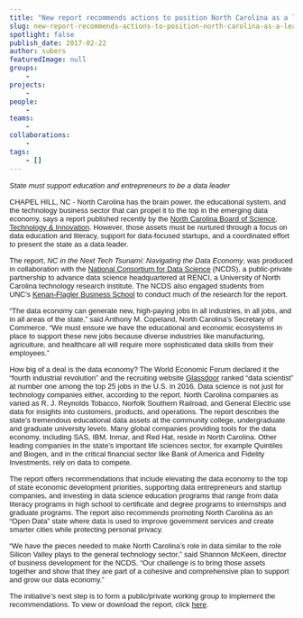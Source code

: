 ```yaml
---
title: "New report recommends actions to position North Carolina as a leader in the new data economy"
slug: new-report-recommends-actions-to-position-north-carolina-as-a-leader-in-the-new-data-economy
spotlight: false
publish_date: 2017-02-22
author: subers
featuredImage: null
groups:
    - 
projects:
    - 
people:
    - 
teams: 
    - 
collaborations:
    - 
tags:
    - []
---
```

<span style="font-family: Arial; font-size: small;"><i>State must support education and entrepreneurs to be a data leader</i></span>

<span style="font-family: Arial; font-size: small;">CHAPEL HILL, NC - North Carolina has the brain power, the educational system, and the technology business sector that can propel it to the top in the emerging data economy, says a report published recently by the </span><a href="https://www.nccommerce.com/sti/board-of-science-technology-innovation" target="_blank"><span style="font-family: Arial; font-size: small;">North Carolina Board of Science, Technology &amp; Innovation</span></a><span style="font-family: Arial; font-size: small;">. However, those assets must be nurtured through a focus on data education and literacy, support for data-focused startups, and a coordinated effort to present the state as a data leader.</span><!--more-->

<span style="font-family: Arial; font-size: small;">The report, </span><span style="font-family: Arial; font-size: small;"><i>NC in the Next Tech Tsunami: Navigating the Data Economy</i></span><span style="font-family: Arial; font-size: small;">, was produced in collaboration with the </span><a href="http://datascienceconsortium.org/" target="_blank"><span style="font-family: Arial; font-size: small;">National Consortium for Data Science</span></a><span style="font-family: Arial; font-size: small;"> (NCDS), a public-private partnership to advance data science headquartered at RENCI, a University of North Carolina technology research institute. The NCDS also engaged students from UNC’s </span><a href="http://www.kenan-flagler.unc.edu/" target="_blank"><span style="font-family: Arial; font-size: small;">Kenan-Flagler Business School</span></a><span style="font-family: Arial; font-size: small;"> to conduct much of the research for the report.</span>

<span style="font-family: Arial; font-size: small;">“The data economy can generate new, high-paying jobs in all industries, in all jobs, and in all areas of the state,” said Anthony M. Copeland, North Carolina’s Secretary of Commerce. “We must ensure we have the educational and economic ecosystems in place to support these new jobs because diverse industries like manufacturing, agriculture, and healthcare all will require more sophisticated data skills from their employees.” </span>

<span style="font-family: Arial; font-size: small;">How big of a deal is the data economy? The World Economic Forum declared it the “fourth industrial revolution” and the recruiting website </span><a href="https://www.glassdoor.com/List/Best-Jobs-in-America-LST_KQ0,20.htm" target="_blank"><span style="font-family: Arial; font-size: small;">Glassdoor</span></a><span style="font-family: Arial; font-size: small;"> ranked “data scientist” at number one among the top 25 jobs in the U.S. in 2016. Data science is not just for technology companies either, according to the report. North Carolina companies as varied as R. J. Reynolds Tobacco, Norfolk Southern Railroad, and General Electric use data for insights into customers, products, and operations.</span><span style="font-family: Arial; font-size: small;">
</span><span style="font-family: Arial; font-size: small;">
The report describes the state’s tremendous educational data assets at the community college, undergraduate and graduate university levels. Many global companies providing tools for the data economy, including SAS, IBM, Inmar, and Red Hat, reside in North Carolina. Other leading companies in the state’s important life sciences sector, for example Quintiles and Biogen, and in the critical financial sector like Bank of America and Fidelity Investments, rely on data to compete.</span>

<span style="font-family: Arial; font-size: small;">The report offers recommendations that include elevating the data economy to the top of state economic development priorities, supporting data entrepreneurs and startup companies, and investing in data science education programs that range from data literacy programs in high school to certificate and degree programs to internships and graduate programs. The report also recommends promoting North Carolina as an “Open Data” state where data is used to improve government services and create smarter cities while protecting personal privacy.</span>

<span style="font-family: Arial; font-size: small;">“We have the pieces needed to make North Carolina’s role in data similar to the role Silicon Valley plays to the general technology sector,” said Shannon McKeen, director of business development for the NCDS. “Our challenge is to bring those assets together and show that they are part of a cohesive and comprehensive plan to support and grow our data economy.”</span>

<span style="font-family: Arial; font-size: small;">The initiative’s next step is to form a public/private working group to implement the recommendations. To view or download the report, click </span><a href="http://www.nccommerce.com/Portals/6/Documents/Resources/NC%20Big%20Data%20Report.pdf" target="_blank"><span style="font-family: Arial; font-size: small;">here</span></a><span style="font-family: Arial; font-size: small;">.</span>
